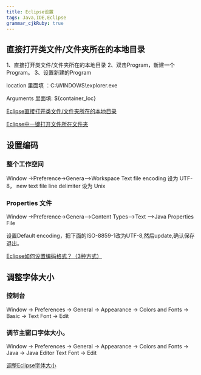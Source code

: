 ```yaml
---
title: Eclipse设置
tags: Java,IDE,Eclipse
grammar_cjkRuby: true
---
```


## 直接打开类文件/文件夹所在的本地目录

1、直接打开类文件/文件夹所在的本地目录
2、双击Program，新建一个Program。
3、设置新建的Program

location 里面填 ：C:\WINDOWS\explorer.exe 

Arguments 里面填: ${container_loc}

[Eclipse直接打开类文件/文件夹所在的本地目录](http://blog.csdn.net/rogers65/article/details/52982436)

[Eclipse中一键打开文件所在文件夹](http://blog.csdn.net/duanyipeng/article/details/7065085)

## 设置编码

### 整个工作空间

Window ->Preference->Genera-->Workspace
Text file encoding 设为 UTF-8，
new text file line delimiter 设为 Unix

### Properties 文件
Window ->Preference->Genera-->Content Types-->Text -->Java Properties File

设置Default encoding，把下面的ISO-8859-1改为UTF-8,然后update,确认保存退出。


[Eclipse如何设置编码格式？（3种方式）](http://blog.csdn.net/rainy_black_dog/article/details/52403735)

## 调整字体大小

### 控制台 

Window -> Preferences -> General -> Appearance -> Colors and Fonts -> Basic -> Text Font -> Edit 

### 调节主窗口字体大小。
 Window -> Preferences -> General -> Appearance -> Colors and Fonts -> Java -> Java Editor Text Font -> Edit
 
 [调整Eclipse字体大小](http://blog.csdn.net/magi1201/article/details/45921907)